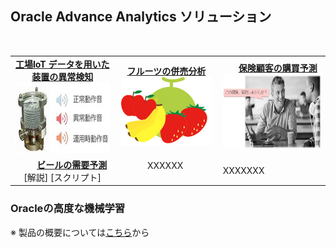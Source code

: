 <html>
<head>
<meta charset="utf-8">
</head>

<body>
<h2>Oracle Advance Analytics ソリューション</h2>

<table width="80%" border="0" >
  <tbody>
    <tr>
      <td width="33%"><center>
      <strong><u>工場IoT データを用いた装置の異常検知</u></strong><br>
      <a href="https://github.com/oracle4engineer/factory_iot/wiki/%E5%B7%A5%E5%A0%B4-IoT-%E3%83%87%E3%83%BC%E3%82%BF%E3%82%92%E7%94%A8%E3%81%84%E3%81%9F%E8%A3%85%E7%BD%AE%E3%81%AE%E7%95%B0%E5%B8%B8%E6%A4%9C%E7%9F%A5" title="Factory IoT" target="_blank"><img src="iot_02.jpg" width="217" height="113" alt="iot"/>
      </a></center></td>
      <td width = "33%"><center>
      <u><strong>フルーツの併売分析</strong></u><br>
      <a href="https://github.com/oracle4engineer/advanced-analytics/wiki/%E4%BD%B5%E5%A3%B2%E5%88%86%E6%9E%90" target="_blank">
      <img src="fruit.jpg" height="110" alt="fruit"/>
      </a>
      </center></td>
      <td width = "34%"><center>
      <u><strong>保険顧客の購買予測</strong></u><strong></strong><br>
      <a href="" target="_blank">
      <img src="classification_top.JPG" height="120" alt="Classification"/>
      </a>
      </center></td>
    </tr>
    <tr>
      <td><center>
          <strong><u>ビールの需要予測</u></strong>&nbsp;<br>
      [解説] [スクリプト]
      </center>
      </td>
      <td><center>XXXXXX&nbsp;</center><br>
      </td>
      <td>XXXXXXX&nbsp;</td>
    </tr>
  </tbody>
</table>

<h3>Oracleの高度な機械学習</h3>
<p>※ 製品の概要については<a href="https://github.com/oracle4engineer/advanced-analytics/wiki" title="Oracleの高度な機械学習" target="_blank">こちら</a>から
  <br>
</p>
<p>&nbsp;</p>
</body>
</html>
